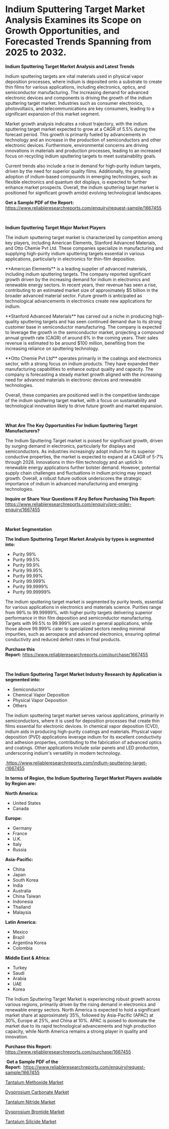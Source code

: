 <p><h1>Indium Sputtering Target Market Analysis Examines its Scope on Growth Opportunities, and Forecasted Trends Spanning from 2025 to 2032.</h1></p><p><strong>Indium Sputtering Target Market Analysis and Latest Trends</strong></p>
<p><p>Indium sputtering targets are vital materials used in physical vapor deposition processes, where indium is deposited onto a substrate to create thin films for various applications, including electronics, optics, and semiconductor manufacturing. The increasing demand for advanced electronic devices and components is driving the growth of the indium sputtering target market. Industries such as consumer electronics, photovoltaics, and telecommunications are key consumers, leading to a significant expansion of this market segment.</p><p>Market growth analysis indicates a robust trajectory, with the indium sputtering target market expected to grow at a CAGR of 5.5% during the forecast period. This growth is primarily fueled by advancements in technology and an increase in the production of semiconductors and other electronic devices. Furthermore, environmental concerns are driving innovations in materials and production processes, leading to an increased focus on recycling indium sputtering targets to meet sustainability goals.</p><p>Current trends also include a rise in demand for high-purity indium targets, driven by the need for superior quality films. Additionally, the growing adoption of indium-based compounds in emerging technologies, such as flexible electronics and quantum dot displays, is expected to further enhance market prospects. Overall, the indium sputtering target market is positioned for significant growth amidst evolving technological landscapes.</p></p>
<p><strong>Get a Sample PDF of the Report:&nbsp;</strong> <a href="https://www.reliableresearchreports.com/enquiry/request-sample/1667455?utm_campaign=41&utm_medium=2&utm_source=Github&utm_content=ia&utm_term=07032025&utm_id=indium-sputtering-target">https://www.reliableresearchreports.com/enquiry/request-sample/1667455</a></p>
<p>&nbsp;</p>
<p><strong>Indium Sputtering Target Major Market Players</strong></p>
<p><p>The indium sputtering target market is characterized by competition among key players, including American Elements, Stanford Advanced Materials, and Otto Chemie Pvt Ltd. These companies specialize in manufacturing and supplying high-purity indium sputtering targets essential in various applications, particularly in electronics for thin-film deposition.</p><p>**American Elements** is a leading supplier of advanced materials, including indium sputtering targets. The company reported significant growth driven by the increasing demand for indium in electronics and renewable energy sectors. In recent years, their revenue has seen a rise, contributing to an estimated market size of approximately $5 billion in the broader advanced material sector. Future growth is anticipated as technological advancements in electronics create new applications for indium.</p><p>**Stanford Advanced Materials** has carved out a niche in producing high-quality sputtering targets and has seen continued demand due to its strong customer base in semiconductor manufacturing. The company is expected to leverage the growth in the semiconductor market, projecting a compound annual growth rate (CAGR) of around 6% in the coming years. Their sales revenue is estimated to be around $100 million, benefiting from the increasing reliance on sputtering technology.</p><p>**Otto Chemie Pvt Ltd** operates primarily in the coatings and electronics sector, with a strong focus on indium products. They have expanded their manufacturing capabilities to enhance output quality and capacity. The company is forecasting a steady market growth aligned with the increasing need for advanced materials in electronic devices and renewable technologies.</p><p>Overall, these companies are positioned well in the competitive landscape of the indium sputtering target market, with a focus on sustainability and technological innovation likely to drive future growth and market expansion.</p></p>
<p>&nbsp;</p>
<p><strong>What Are The Key Opportunities For Indium Sputtering Target Manufacturers?</strong></p>
<p><p>The Indium Sputtering Target market is poised for significant growth, driven by surging demand in electronics, particularly for displays and semiconductors. As industries increasingly adopt indium for its superior conductive properties, the market is expected to expand at a CAGR of 5-7% through 2028. Innovations in thin-film technology and an uptick in renewable energy applications further bolster demand. However, potential supply chain challenges and fluctuations in indium pricing may impact growth. Overall, a robust future outlook underscores the strategic importance of indium in advanced manufacturing and emerging technologies.</p></p>
<p><strong>Inquire or Share Your Questions If Any Before Purchasing This Report:</strong> <a href="https://www.reliableresearchreports.com/enquiry/pre-order-enquiry/1667455?utm_campaign=41&utm_medium=2&utm_source=Github&utm_content=ia&utm_term=07032025&utm_id=indium-sputtering-target">https://www.reliableresearchreports.com/enquiry/pre-order-enquiry/1667455</a></p>
<p>&nbsp;</p>
<p><strong>Market Segmentation</strong></p>
<p><strong>The Indium Sputtering Target Market Analysis by types is segmented into:</strong></p>
<p><ul><li>Purity 99%</li><li>Purity 99.5%</li><li>Purity 99.9%</li><li>Purity 99.95%</li><li>Purity 99.99%</li><li>Purity 99.999%</li><li>Purity 99.9999%</li><li>Purity 99.99999%</li></ul></p>
<p><p>The indium sputtering target market is segmented by purity levels, essential for various applications in electronics and materials science. Purities range from 99% to 99.99999%, with higher purity targets delivering superior performance in thin film deposition and semiconductor manufacturing. Targets with 99.5% to 99.999% are used in general applications, while those above 99.999% cater to specialized sectors needing minimal impurities, such as aerospace and advanced electronics, ensuring optimal conductivity and reduced defect rates in final products.</p></p>
<p><strong>Purchase this Report:&nbsp;</strong><a href="https://www.reliableresearchreports.com/purchase/1667455?utm_campaign=41&utm_medium=2&utm_source=Github&utm_content=ia&utm_term=07032025&utm_id=indium-sputtering-target">https://www.reliableresearchreports.com/purchase/1667455</a></p>
<p>&nbsp;</p>
<p><strong>The Indium Sputtering Target Market Industry Research by Application is segmented into:</strong></p>
<p><ul><li>Semiconductor</li><li>Chemical Vapor Deposition</li><li>Physical Vapor Deposition</li><li>Others</li></ul></p>
<p><p>The indium sputtering target market serves various applications, primarily in semiconductors, where it is used for deposition processes that create thin films essential for electronic devices. In chemical vapor deposition (CVD), indium aids in producing high-purity coatings and materials. Physical vapor deposition (PVD) applications leverage indium for its excellent conductivity and adhesion properties, contributing to the fabrication of advanced optics and coatings. Other applications include solar panels and LED production, underscoring indium's versatility in modern technology.</p></p>
<p><a href="https://www.reliableresearchreports.com/indium-sputtering-target-r1667455?utm_campaign=41&utm_medium=2&utm_source=Github&utm_content=ia&utm_term=07032025&utm_id=indium-sputtering-target">&nbsp;https://www.reliableresearchreports.com/indium-sputtering-target-r1667455</a></p>
<p><strong>In terms of Region, the Indium Sputtering Target Market Players available by Region are:</strong></p>
<p>
    <p> <strong> North America: </strong>
        <ul>
            <li>United States</li>
            <li>Canada</li>
        </ul>
        </p> 
    <p> <strong> Europe: </strong>
        <ul>
            <li>Germany</li>
            <li>France</li>
            <li>U.K.</li>
            <li>Italy</li>
            <li>Russia</li>
        </ul>
        </p> 
    <p> <strong> Asia-Pacific: </strong>
        <ul>
            <li>China</li>
            <li>Japan</li>
            <li>South Korea</li>
            <li>India</li>
            <li>Australia</li>
            <li>China Taiwan</li>
            <li>Indonesia</li>
            <li>Thailand</li>
            <li>Malaysia</li>
        </ul>
        </p> 
    <p> <strong> Latin America: </strong>
        <ul>
            <li>Mexico</li>
            <li>Brazil</li>
            <li>Argentina Korea</li>
            <li>Colombia</li>
        </ul>
        </p> 
    <p> <strong> Middle East & Africa: </strong>
        <ul>
            <li>Turkey</li>
            <li>Saudi</li>
            <li>Arabia</li>
            <li>UAE</li>
            <li>Korea</li>
        </ul>
    </p>
    </p>
<p><p>The Indium Sputtering Target Market is experiencing robust growth across various regions, primarily driven by the rising demand in electronics and renewable energy sectors. North America is expected to hold a significant market share at approximately 35%, followed by Asia-Pacific (APAC) at 30%, Europe at 25%, and China at 10%. APAC is poised to dominate the market due to its rapid technological advancements and high production capacity, while North America remains a strong player in quality and innovation.</p></p>
<p><strong>Purchase this Report: </strong><a href="https://www.reliableresearchreports.com/purchase/1667455?utm_campaign=41&utm_medium=2&utm_source=Github&utm_content=ia&utm_term=07032025&utm_id=indium-sputtering-target">https://www.reliableresearchreports.com/purchase/1667455</a></p>
<p>&nbsp;<strong>Get a Sample PDF of the Report:&nbsp;&nbsp;</strong><a href="https://www.reliableresearchreports.com/enquiry/request-sample/1667455?utm_campaign=41&utm_medium=2&utm_source=Github&utm_content=ia&utm_term=07032025&utm_id=indium-sputtering-target">https://www.reliableresearchreports.com/enquiry/request-sample/1667455</a></p>
<p><strong></strong></p>
<p><p><a href="https://github.com/kukolkasimo5/Market-Research-Report-List-1/blob/main/tantalum-methoxide-market.md?utm_campaign=41&utm_medium=2&utm_source=Github&utm_content=ia&utm_term=07032025&utm_id=indium-sputtering-target">Tantalum Methoxide Market</a></p><p><a href="https://github.com/sutrejaron/Market-Research-Report-List-1/blob/main/dysprosium-carbonate-market.md?utm_campaign=41&utm_medium=2&utm_source=Github&utm_content=ia&utm_term=07032025&utm_id=indium-sputtering-target">Dysprosium Carbonate Market</a></p><p><a href="https://github.com/shafriusizi/Market-Research-Report-List-1/blob/main/tantalum-nitride-market.md?utm_campaign=41&utm_medium=2&utm_source=Github&utm_content=ia&utm_term=07032025&utm_id=indium-sputtering-target">Tantalum Nitride Market</a></p><p><a href="https://github.com/beyeagamizjp/Market-Research-Report-List-1/blob/main/dysprosium-bromide-market.md?utm_campaign=41&utm_medium=2&utm_source=Github&utm_content=ia&utm_term=07032025&utm_id=indium-sputtering-target">Dysprosium Bromide Market</a></p><p><a href="https://github.com/mudgeadamsvx/Market-Research-Report-List-1/blob/main/tantalum-silicide-market.md?utm_campaign=41&utm_medium=2&utm_source=Github&utm_content=ia&utm_term=07032025&utm_id=indium-sputtering-target">Tantalum Silicide Market</a></p></p>